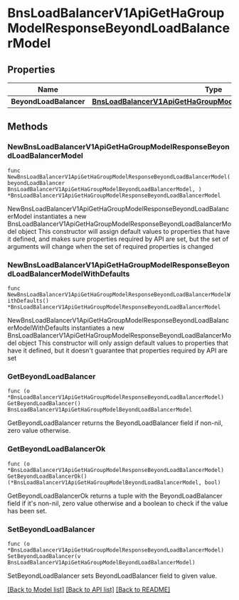 # BnsLoadBalancerV1ApiGetHaGroupModelResponseBeyondLoadBalancerModel

## Properties

Name | Type | Description | Notes
------------ | ------------- | ------------- | -------------
**BeyondLoadBalancer** | [**BnsLoadBalancerV1ApiGetHaGroupModelBeyondLoadBalancerModel**](BnsLoadBalancerV1ApiGetHaGroupModelBeyondLoadBalancerModel.md) |  | 

## Methods

### NewBnsLoadBalancerV1ApiGetHaGroupModelResponseBeyondLoadBalancerModel

`func NewBnsLoadBalancerV1ApiGetHaGroupModelResponseBeyondLoadBalancerModel(beyondLoadBalancer BnsLoadBalancerV1ApiGetHaGroupModelBeyondLoadBalancerModel, ) *BnsLoadBalancerV1ApiGetHaGroupModelResponseBeyondLoadBalancerModel`

NewBnsLoadBalancerV1ApiGetHaGroupModelResponseBeyondLoadBalancerModel instantiates a new BnsLoadBalancerV1ApiGetHaGroupModelResponseBeyondLoadBalancerModel object
This constructor will assign default values to properties that have it defined,
and makes sure properties required by API are set, but the set of arguments
will change when the set of required properties is changed

### NewBnsLoadBalancerV1ApiGetHaGroupModelResponseBeyondLoadBalancerModelWithDefaults

`func NewBnsLoadBalancerV1ApiGetHaGroupModelResponseBeyondLoadBalancerModelWithDefaults() *BnsLoadBalancerV1ApiGetHaGroupModelResponseBeyondLoadBalancerModel`

NewBnsLoadBalancerV1ApiGetHaGroupModelResponseBeyondLoadBalancerModelWithDefaults instantiates a new BnsLoadBalancerV1ApiGetHaGroupModelResponseBeyondLoadBalancerModel object
This constructor will only assign default values to properties that have it defined,
but it doesn't guarantee that properties required by API are set

### GetBeyondLoadBalancer

`func (o *BnsLoadBalancerV1ApiGetHaGroupModelResponseBeyondLoadBalancerModel) GetBeyondLoadBalancer() BnsLoadBalancerV1ApiGetHaGroupModelBeyondLoadBalancerModel`

GetBeyondLoadBalancer returns the BeyondLoadBalancer field if non-nil, zero value otherwise.

### GetBeyondLoadBalancerOk

`func (o *BnsLoadBalancerV1ApiGetHaGroupModelResponseBeyondLoadBalancerModel) GetBeyondLoadBalancerOk() (*BnsLoadBalancerV1ApiGetHaGroupModelBeyondLoadBalancerModel, bool)`

GetBeyondLoadBalancerOk returns a tuple with the BeyondLoadBalancer field if it's non-nil, zero value otherwise
and a boolean to check if the value has been set.

### SetBeyondLoadBalancer

`func (o *BnsLoadBalancerV1ApiGetHaGroupModelResponseBeyondLoadBalancerModel) SetBeyondLoadBalancer(v BnsLoadBalancerV1ApiGetHaGroupModelBeyondLoadBalancerModel)`

SetBeyondLoadBalancer sets BeyondLoadBalancer field to given value.



[[Back to Model list]](../README.md#documentation-for-models) [[Back to API list]](../README.md#documentation-for-api-endpoints) [[Back to README]](../README.md)


